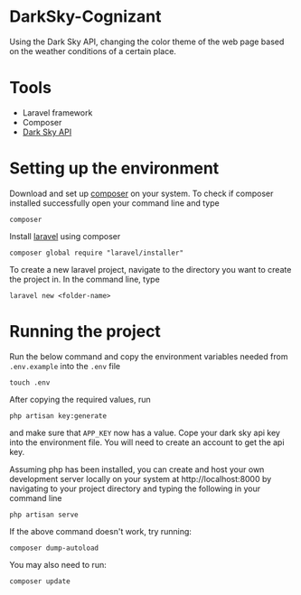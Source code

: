 # DarkSky-Cognizant

Using the Dark Sky API, changing the color theme of the web page based on the weather conditions of a certain place.

# Tools
- Laravel framework
- Composer
- [Dark Sky API](https://darksky.net/dev/docs)

# Setting up the environment
Download and set up [composer](https://getcomposer.org/download/) on your system.
To check if composer installed successfully open your command line and type

    composer
    
Install [laravel](https://laravel.com/docs/5.5/installation#installing-laravel) using composer
    
    composer global require "laravel/installer"
    
To create a new laravel project, navigate to the directory you want to create the project in. In the command line, type
    
    laravel new <folder-name>

# Running the project

Run the below command and copy the environment variables needed from `.env.example` into the `.env` file
```
touch .env
```
After copying the required values, run
```
php artisan key:generate
```
and make sure that `APP_KEY` now has a value.
Cope your dark sky api key into the environment file. You will need to create an account to get the api key.

Assuming php has been installed, you can create and host your own development server locally on your system at http://localhost:8000 by navigating to your project directory and typing the following in your command line
    
    php artisan serve

If the above command doesn't work, try running:
    
    composer dump-autoload

You may also need to run:

    composer update
